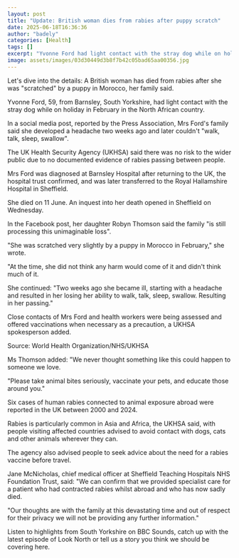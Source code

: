 ```yaml
---
layout: post
title: "Update: British woman dies from rabies after puppy scratch"
date: 2025-06-18T16:36:36
author: "badely"
categories: [Health]
tags: []
excerpt: "Yvonne Ford had light contact with the stray dog while on holiday in Morocco, her family says."
image: assets/images/03d30449d3b8f7b42c05bad65aa00356.jpg
---
```


Let's dive into the details: A British woman has died from rabies after she was "scratched" by a puppy in Morocco, her family said.

Yvonne Ford, 59, from Barnsley, South Yorkshire, had light contact with the stray dog while on holiday in February in the North African country.

In a social media post, reported by the Press Association, Mrs Ford's family said she developed a headache two weeks ago and later couldn't "walk, talk, sleep, swallow".

The UK Health Security Agency (UKHSA) said there was no risk to the wider public due to no documented evidence of rabies passing between people.

Mrs Ford was diagnosed at Barnsley Hospital after returning to the UK, the hospital trust confirmed, and was later transferred to the Royal Hallamshire Hospital in Sheffield. 

She died on 11 June. An inquest into her death opened in Sheffield on Wednesday.

In the Facebook post, her daughter Robyn Thomson said the family "is still processing this unimaginable loss".

"She was scratched very slightly by a puppy in Morocco in February," she wrote. 

"At the time, she did not think any harm would come of it and didn't think much of it.

She continued: "Two weeks ago she became ill, starting with a headache and resulted in her losing her ability to walk, talk, sleep, swallow. Resulting in her passing."

Close contacts of Mrs Ford and health workers were being assessed and offered vaccinations when necessary as a precaution, a UKHSA spokesperson added.

Source: World Health Organization/NHS/UKHSA

Ms Thomson added: "We never thought something like this could happen to someone we love. 

"Please take animal bites seriously, vaccinate your pets, and educate those around you."

Six cases of human rabies connected to animal exposure abroad were reported in the UK between 2000 and 2024.

Rabies is particularly common in Asia and Africa, the UKHSA said, with people visiting affected countries advised to avoid contact with dogs, cats and other animals wherever they can.

The agency also advised people to seek advice about the need for a rabies vaccine before travel.

Jane McNicholas, chief medical officer at Sheffield Teaching Hospitals NHS Foundation Trust, said: "We can confirm that we provided specialist care for a patient who had contracted rabies whilst abroad and who has now sadly died.

"Our thoughts are with the family at this devastating time and out of respect for their privacy we will not be providing any further information."

Listen to highlights from South Yorkshire on BBC Sounds, catch up with the latest episode of Look North or tell us a story you think we should be covering here.


